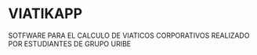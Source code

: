 # VIATIKAPP
SOTFWARE PARA EL CALCULO  DE VIATICOS CORPORATIVOS REALIZADO POR ESTUDIANTES DE GRUPO URIBE

